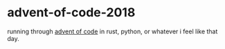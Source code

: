 # advent-of-code-2018

running through [advent of code](https://adventofcode.com/) in rust, python, or whatever i feel like that day.
